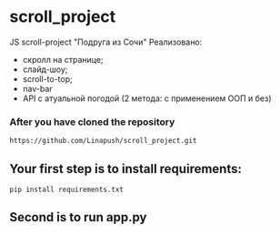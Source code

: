 # scroll_project
JS scroll-project "Подруга из Сочи" 
Реализовано:
* скролл на странице;
* слайд-шоу;
* scroll-to-top;
* nav-bar
* API с атуальной погодой (2 метода: с применением ООП и без)

### After you have cloned the repository 
```https://github.com/Linapush/scroll_project.git```
## Your first step is to install requirements:
```pip install requirements.txt```
## Second is to run app.py